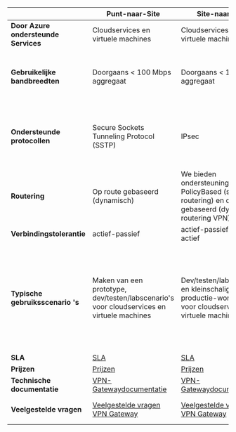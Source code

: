 |  | **Punt-naar-Site** | **Site-naar-Site** | **ExpressRoute** |
| --- | --- | --- | --- |
| **Door Azure ondersteunde Services** |Cloudservices en virtuele machines |Cloudservices en virtuele machines |[Lijst met Services](../articles/expressroute/expressroute-faqs.md#supported-services) |
| **Gebruikelijke bandbreedten** |Doorgaans < 100 Mbps aggregaat |Doorgaans < 1 Gbps aggregaat |50 Mbps, 100 Mbps, 200 Mbps, 500 Mbps, 1 Gbps, 2 Gbps, 5 Gbps, 10 Gbps |
| **Ondersteunde protocollen** |Secure Sockets Tunneling Protocol (SSTP) |IPsec |Directe verbinding via VLAN's, NSP’s VPN-technologieën (MPLS, VPLS,...) |
| **Routering** |Op route gebaseerd (dynamisch) |We bieden ondersteuning voor PolicyBased (statische routering) en op route gebaseerd (dynamische routering VPN) |BGP |
| **Verbindingstolerantie** |actief-passief |actief-passief of actief / actief |actief-actief |
| **Typische gebruiksscenario 's** |Maken van een prototype, dev/testen/labscenario's voor cloudservices en virtuele machines |Dev/testen/labscenario's en kleinschalige productie-workloads voor cloudservices en virtuele machines |Toegang tot tooall Azure-services (gevalideerde lijst), bedrijfsniveau en bedrijfskritieke taken, back-up, Big Data, Azure als een DR-site |
| **SLA** |[SLA](https://azure.microsoft.com/support/legal/sla/) |[SLA](https://azure.microsoft.com/support/legal/sla/) |[SLA](https://azure.microsoft.com/support/legal/sla/) |
| **Prijzen** |[Prijzen](https://azure.microsoft.com/pricing/details/vpn-gateway/) |[Prijzen](https://azure.microsoft.com/pricing/details/vpn-gateway/) |[Prijzen](https://azure.microsoft.com/pricing/details/expressroute/) |
| **Technische documentatie** |[VPN-Gatewaydocumentatie](https://azure.microsoft.com/documentation/services/vpn-gateway/) |[VPN-Gatewaydocumentatie](https://azure.microsoft.com/documentation/services/vpn-gateway/) |[ExpressRoute-documentatie](https://azure.microsoft.com/documentation/services/expressroute/) |
| **Veelgestelde vragen** |[Veelgestelde vragen VPN Gateway](../articles/vpn-gateway/vpn-gateway-vpn-faq.md) |[Veelgestelde vragen VPN Gateway](../articles/vpn-gateway/vpn-gateway-vpn-faq.md) |[Veelgestelde vragen over ExpressRoute](../articles/expressroute/expressroute-faqs.md) |

